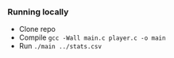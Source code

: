 ### Running locally
- Clone repo
- Compile `gcc -Wall main.c player.c -o main`
- Run `./main ../stats.csv`
